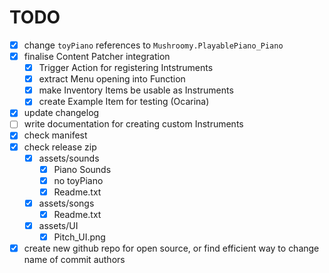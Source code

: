 ﻿# TODO
- [X] change `toyPiano` references to `Mushroomy.PlayablePiano_Piano`
- [X] finalise Content Patcher integration
	- [X] Trigger Action for registering Intstruments
	- [X] extract Menu opening into Function
	- [X] make Inventory Items be usable as Instruments
	- [X] create Example Item for testing (Ocarina)
- [X] update changelog
- [ ] write documentation for creating custom Instruments
- [X] check manifest
- [X] check release zip
	- [X] assets/sounds
		- [X] Piano Sounds
		- [X] no toyPiano
		- [X] Readme.txt
	- [X] assets/songs
		- [X] Readme.txt 
	- [X] assets/UI
		- [X] Pitch_UI.png
- [X] create new github repo for open source, or find efficient way to change name of commit authors